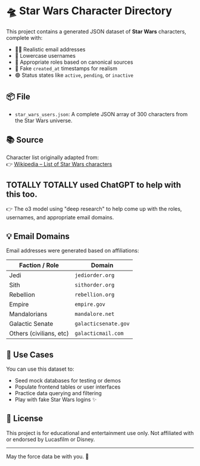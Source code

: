 # 🛸 Star Wars Character Directory

This project contains a generated JSON dataset of **Star Wars** characters, complete with:

- 🧑‍🚀 Realistic email addresses
- 👤 Lowercase usernames
- 📛 Appropriate roles based on canonical sources
- 📅 Fake `created_at` timestamps for realism
- 🟢 Status states like `active`, `pending`, or `inactive`

## 📦 File

- `star_wars_users.json`: A complete JSON array of 300 characters from the Star Wars universe.

## 📚 Source

Character list originally adapted from:  
👉 [Wikipedia – List of Star Wars characters](https://en.wikipedia.org/wiki/List_of_Star_Wars_characters)

## TOTALLY TOTALLY used ChatGPT to help with this too.
👉 The o3 model using "deep research" to help come up with the roles, usernames, and appropriate email domains.

## 💡 Email Domains

Email addresses were generated based on affiliations:

| Faction / Role          | Domain                  |
|-------------------------|-------------------------|
| Jedi                    | `jediorder.org`         |
| Sith                    | `sithorder.org`         |
| Rebellion               | `rebellion.org`         |
| Empire                  | `empire.gov`            |
| Mandalorians            | `mandalore.net`         |
| Galactic Senate         | `galacticsenate.gov`    |
| Others (civilians, etc) | `galacticmail.com`      |

## 🧪 Use Cases

You can use this dataset to:

- Seed mock databases for testing or demos
- Populate frontend tables or user interfaces
- Practice data querying and filtering
- Play with fake Star Wars logins ✨

## 📜 License

This project is for educational and entertainment use only.
Not affiliated with or endorsed by Lucasfilm or Disney.

---

May the force data be with you. 🌌
